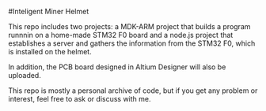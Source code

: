 #Inteligent Miner Helmet

This repo includes two projects: a MDK-ARM project that builds a program runnnin on a home-made STM32 F0 board and a node.js project that establishes a server and gathers the information from the STM32 F0, which is installed on the helmet.

In addition, the PCB board designed in Altium Designer will also be uploaded.

This repo is mostly a personal archive of code, but if you get any problem or interest, feel free to ask or discuss with me.